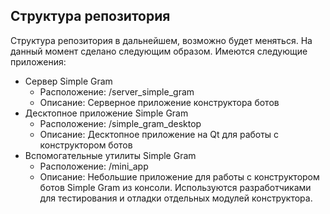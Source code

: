 ## Структура репозитория

Структура репозитория в дальнейшем, возможно будет меняться. На данный момент сделано следующим образом.
Имеются следующие приложения:
- Сервер Simple Gram
	- Расположение: /server_simple_gram
	- Описание: Серверное приложение конструктора ботов
- Десктопное приложение Simple Gram
	- Расположение: /simple_gram_desktop
	- Описание: Десктопное приложение на Qt для работы с конструктором ботов
- Вспомогательные утилиты Simple Gram
	- Расположение: /mini_app
	- Описание: Небольшие приложение для работы с конструктором ботов Simple Gram из консоли. Используются разработчиками для тестирования и отладки отдельных модулей конструктора.
	
